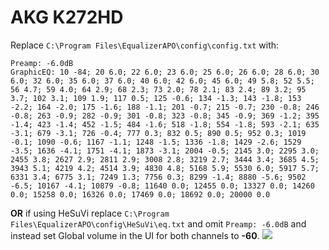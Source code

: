 # AKG K272HD
Replace `C:\Program Files\EqualizerAPO\config\config.txt` with:
```
Preamp: -6.0dB
GraphicEQ: 10 -84; 20 6.0; 22 6.0; 23 6.0; 25 6.0; 26 6.0; 28 6.0; 30 6.0; 32 6.0; 35 6.0; 37 6.0; 40 6.0; 42 6.0; 45 6.0; 49 5.8; 52 5.5; 56 4.7; 59 4.0; 64 2.9; 68 2.3; 73 2.0; 78 2.1; 83 2.4; 89 3.2; 95 3.7; 102 3.1; 109 1.9; 117 0.5; 125 -0.6; 134 -1.3; 143 -1.8; 153 -2.2; 164 -2.0; 175 -1.6; 188 -1.1; 201 -0.7; 215 -0.7; 230 -0.8; 246 -0.8; 263 -0.9; 282 -0.9; 301 -0.8; 323 -0.8; 345 -0.9; 369 -1.2; 395 -1.4; 423 -1.4; 452 -1.5; 484 -1.6; 518 -1.8; 554 -1.8; 593 -2.1; 635 -3.1; 679 -3.1; 726 -0.4; 777 0.3; 832 0.5; 890 0.5; 952 0.3; 1019 -0.1; 1090 -0.6; 1167 -1.1; 1248 -1.5; 1336 -1.8; 1429 -2.6; 1529 -3.5; 1636 -4.1; 1751 -4.1; 1873 -3.1; 2004 -0.5; 2145 3.0; 2295 3.0; 2455 3.8; 2627 2.9; 2811 2.9; 3008 2.8; 3219 2.7; 3444 3.4; 3685 4.5; 3943 5.1; 4219 4.2; 4514 3.9; 4830 4.8; 5168 5.9; 5530 6.0; 5917 5.7; 6331 3.4; 6775 3.1; 7249 1.3; 7756 0.3; 8299 -1.4; 8880 -5.6; 9502 -6.5; 10167 -4.1; 10879 -0.8; 11640 0.0; 12455 0.0; 13327 0.0; 14260 0.0; 15258 0.0; 16326 0.0; 17469 0.0; 18692 0.0; 20000 0.0
```
**OR** if using HeSuVi replace `C:\Program Files\EqualizerAPO\config\HeSuVi\eq.txt` and omit `Preamp: -6.0dB` and instead set Global volume in the UI for both channels to **-60**.
![](https://raw.githubusercontent.com/jaakkopasanen/AutoEq/master/results/SBAF-Serious/headphoncecom/onear/AKG%20K272HD/AKG%20K272HD.png)